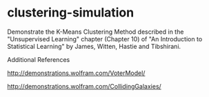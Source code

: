 # clustering-simulation

Demonstrate the K-Means Clustering Method described in the "Unsupervised Learning" chapter (Chapter 10)
of "An Introduction to Statistical Learning" by James, Witten, Hastie and Tibshirani.

Additional References

http://demonstrations.wolfram.com/VoterModel/

http://demonstrations.wolfram.com/CollidingGalaxies/
